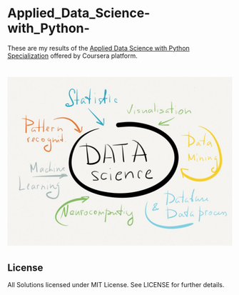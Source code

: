 # Applied_Data_Science-with_Python-
These are my results of the [Applied Data Science with Python Specialization](https://www.coursera.org/specializations/data-science-python) offered by Coursera platform. 
# ![logo](gears.jpg)

## License

All Solutions licensed under MIT License. See LICENSE for further details.


